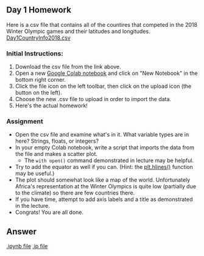## Day 1 Homework

Here is a csv file that contains all of the countires that competed in the 2018 Winter Olympic games and their latitudes and longitudes. 
[Day1CountryInfo2018.csv](https://ucd-python-bootcamp.github.io/Bootcamp-2021/HW_files/Day1CountryInfo2018.csv) 

### Initial Instructions:
  1. Download the csv file from the link above. 
  2. Open a new [Google Colab notebook](https://colab.research.google.com/) and click on "New Notebook" in the bottom right corner.
  3. Click the file icon on the left toolbar, then click on the upload icon (the button on the left).
  4. Choose the new .csv file to upload in order to import the data.
  5. Here's the actual homework! 
  
### Assignment
  - Open the csv file and examine what's in it. What variable types are in here? Strings, floats, or integers? 
  - In your empty Colab notebook, write a script that imports the data from the file and makes a scatter plot.
    - The `with open()` command demonstrated in lecture may be helpful.
  - Try to add the equator as well if you can. (Hint: the [plt.hlines()](https://matplotlib.org/stable/api/_as_gen/matplotlib.pyplot.hlines.html) function may be useful.)
  - The plot should somewhat look like a map of the world. Unfortunately Africa's representation at the Winter Olympics is quite low (partially due to the climate) so there are few countries there.
  - If you have time, attempt to add axis labels and a title as demonstrated in the lecture.
  - Congrats! You are all done.
  
## Answer

[.ipynb file](https://ucd-python-bootcamp.github.io/Bootcamp-2021/HW_solutions/HWDay1.ipynb)
[.ip file](https://ucd-python-bootcamp.github.io/Bootcamp-2021/HW_solutions/HWDay1.py)



